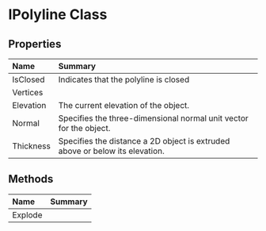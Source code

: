# IPolyline Class



## Properties

| Name | Summary | 
| :- | :- | 
| IsClosed | Indicates that the polyline is closed | 
| Vertices |  | 
| Elevation | The current elevation of the object. | 
| Normal | Specifies the three-dimensional normal unit vector for the object. | 
| Thickness | Specifies the distance a 2D object is extruded above or below its elevation. | 

## Methods

| Name | Summary | 
| :- | :- | 
| Explode |  | 

